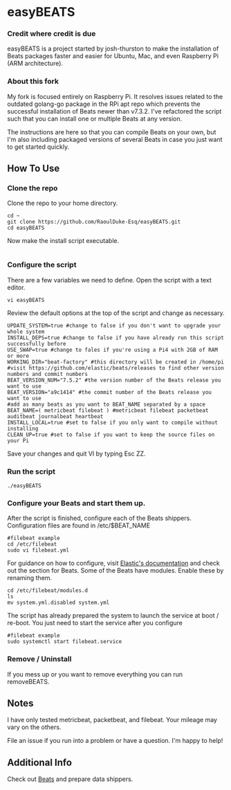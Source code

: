# easyBEATS

### Credit where credit is due

easyBEATS is a project started by josh-thurston to make the installation of Beats packages faster and easier for Ubuntu, Mac, and even Raspberry Pi (ARM architecture).

### About this fork

My fork is focused entirely on Raspberry Pi.  It resolves issues related to the outdated golang-go package in the RPi apt repo which prevents the successful installation of Beats newer than v7.3.2.  I've refactored the script such that you can install one or multiple Beats at any version.

The instructions are here so that you can compile Beats on your own, but I'm also including packaged versions of several Beats in case you just want to get started quickly.

## How To Use

### Clone the repo
Clone the repo to your home directory.

```
cd ~
git clone https://github.com/RaoulDuke-Esq/easyBEATS.git
cd easyBEATS
```

Now make the install script executable.

```sudo chmod 755 easyBEATS
```

### Configure the script
There are a few variables we need to define.  Open the script with a text editor.

```
vi easyBEATS
```

Review the default options at the top of the script and change as necessary.

```
UPDATE_SYSTEM=true #change to false if you don't want to upgrade your whole system
INSTALL_DEPS=true #change to false if you have already run this script successfully before
USE_SWAP=true #change to fales if you're using a Pi4 with 2GB of RAM or more
WORKING_DIR="beat-factory" #this directory will be created in /home/pi
#visit https://github.com/elastic/beats/releases to find other version numbers and commit numbers
BEAT_VERSION_NUM="7.5.2" #the version number of the Beats release you want to use
BEAT_VERSION="a9c1414" #the commit number of the Beats release you want to use
#add as many beats as you want to BEAT_NAME separated by a space
BEAT_NAME=( metricbeat filebeat ) #metricbeat filebeat packetbeat auditbeat journalbeat heartbeat
INSTALL_LOCAL=true #set to false if you only want to compile without installing
CLEAN_UP=true #set to false if you want to keep the source files on your Pi
```

Save your changes and quit VI by typing Esc ZZ.

### Run the script

```
./easyBEATS
```

### Configure your Beats and start them up.

After the script is finished, configure each of the Beats shippers.  Configuration files are found in /etc/$BEAT_NAME

```
#filebeat example
cd /etc/filebeat
sudo vi filebeat.yml
```

For guidance on how to configure, visit [Elastic's documentation](https://www.elastic.co/guide/) and check out the section for Beats.  Some of the Beats have modules.  Enable these by renaming them.

```
cd /etc/filebeat/modules.d
ls
mv system.yml.disabled system.yml
```

The script has already prepared the system to launch the service at boot / re-boot.  You just need to start the service after you configure

```
#filebeat example
sudo systemctl start filebeat.service
```

### Remove / Uninstall

If you mess up or you want to remove everything you can run removeBEATS.


## Notes
I have only tested metricbeat, packetbeat, and filebeat.  Your mileage may vary on the others.  

File an issue if you run into a problem or have a question.  I'm happy to help!



## Additional Info

Check out [Beats](https://www.elastic.co/products/beats) and prepare data shippers.
